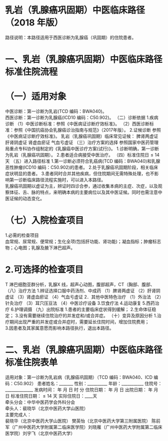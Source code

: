 # 乳岩（乳腺癌巩固期）中医临床路径 （2018 年版）  
路径说明：本路径适用于西医诊断为乳腺癌（巩固期）的住院患者。  
# 一、乳岩（乳腺癌巩固期）中医临床路径标准住院流程  
# （一）适用对象  
中医诊断：第一诊断为乳岩(TCD 编码：BWA040)。  
西医诊断：第一诊断为乳腺癌(ICD10 编码：C50.902)。 （二）诊断依据 1.疾病诊断  （1）中医诊断标准：参照《中医病证诊断疗效标准》。 （2）西医诊断标准：参照《中国抗癌协会乳腺癌诊治指南与规范》（2017年版）。 2.证候诊断  参照《中医病证诊断疗效标准》。 乳岩（乳腺癌巩固期）临床常见证候： 脾肾两虚证  肝肾阴虚证  肾虚血瘀证  气血亏虚证  （三）治疗方案的选择 参照国家中医药管理局重点专科协作组制定的《乳腺癌中医诊疗方案(试行)》。 1.诊断明确，第一诊断为乳岩（乳腺癌巩固期）。 2.患者适合病接受中医治疗。 （四）标准住院日${\leqslant}14$ 天 （五）进入路径标准 1.第一诊断必须符合乳癌病(TCD 编码：BWA040)和乳腺恶性肿瘤(ICD10 编码：C50.902)的患者。 2.处于乳腺癌巩固期阶段，相关临床症状明显的患者。 3.患者同时合并其他疾病，但住院期间无需特殊处理，也不影响第一诊断临床路径流程实施时，可以进入本路径。  
乳腺癌巩固期以虚证为主，辨证时四诊合参，通过收集本病的主症、次症，以及观察体征、舌、脉的特点，来明确本病的主要病位以及其中医证候。同时也需注意中医证候的动态变化。  
# （七）入院检查项目  
1.必需的检查项目  
血常规、尿常规、便常规；生化全项(包括肝功能、肾功能)；凝血指标；肿瘤标志物；心电图；乳腺及腋下淋巴超声。  
# 2.可选择的检查项目  
T 淋巴细胞亚群分析，乳腺X 线，超声心动图，腹部超声，CT（胸部、腹部、  
（八）治疗方法 1.辨证选择口服中药汤剂、中成药 （1）脾肾两虚证 （2）肝肾阴虚证 （3）肾虚血瘀证 （4）气血亏虚证 2．其他中医特色治疗 （1）外治法 （2）针灸治疗 （3）耳穴压豆法 （4）中医诊疗设备 3.饮食疗法 4.运动康复 5.西药治疗  6.护理调摄  （九）出院标准 1.患者的主要临床症状得到缓解； 2.生命体征稳定； 3.没有需要继续住院治疗的并发症和/或合并症。 （十）变异及原因分析 1.治疗期间出现严重的并发症或合并症时，需要延长住院时间，增加住院费用；  
3.因患者及其家属意愿而影响本路径执行，退出本路径。  
# 二、乳岩（乳腺癌巩固期）中医临床路径标准住院表单  
适用对象：第一诊断为乳岩病（乳腺癌巩固期）（TCD 编码：BWA040、ICD 编码：C50.902） 患者姓名：_______  性别：__________  年龄：___________  住院号：______________ 发病时间：   年  月  日  时  分  住院日期：   年  月  日 出院日期：   年  月   日 标准住院日期：${\leqslant}14$ 天              实际住院日：____天  
牵头分会：中华中医药学会外科分会  
牵头人：裴晓华（北京中医药大学山医院）  
主要完成人：  
裴晓华（北京中医药大学山医院） 樊英怡（北京中医药大学第三附属医院） 陈前军（广州中医药大学附属第二临床医学院）刘晓雁（广州中医药大学附属第二临床医学院）刘宇飞（北京中医药大学）  